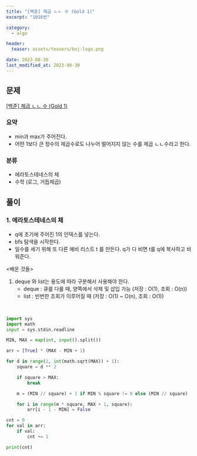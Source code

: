 ```yaml
---
title: "[백준] 제곱 ㄴㄴ 수 (Gold 1)"
excerpt: "1016번"

category:
  - algo

header:
  teaser: assets/teasers/boj-logo.png

date: 2023-08-30
last_modified_at: 2023-08-30
---
```


## 문제

[[백준] 제곱 ㄴㄴ 수 (Gold 1)](https://www.acmicpc.net/problem/1016)

### 요약

- min과 max가 주어진다.
- 어떤 1보다 큰 정수의 제곱수로도 나누어 떨어지지 않는 수를 제곱 ㄴㄴ수라고 한다.

### 분류

- 에라토스테네스의 체
- 수학 (로그, 거듭제곱)

## 풀이

### 1. 에라토스테네스의 체

- q에 초기에 주어진 1의 인덱스를 넣는다.
- bfs 탐색을 시작한다.
- 일수를 세기 위해 또 다른 예비 리스트 t 를 만든다. q가 다 비면 t를 q에 복사하고 비워준다.

\<배운 것들\>

1.  deque 와 list는 용도에 따라 구분해서 사용해야 한다.
    - deque : 큐를 다룰 때, 양쪽에서 삭제 및 삽입 가능 (저장 : O(1), 조회 : O(n))
    - list : 빈번한 조회가 이루어질 때 (저장 : O(1) ~ O(n), 조회 : O(1))

<br>

```python
import sys
import math
input = sys.stdin.readline

MIN, MAX = map(int, input().split())

arr = [True] * (MAX - MIN + 1)

for d in range(2, int(math.sqrt(MAX)) + 1):
    square = d ** 2

    if square > MAX:
        break

    m = (MIN // square) + 1 if MIN % square != 0 else (MIN // square)

    for i in range(m * square, MAX + 1, square):
        arr[i - 1 - MIN] = False

cnt = 0
for val in arr:
    if val:
        cnt += 1

print(cnt)

```
